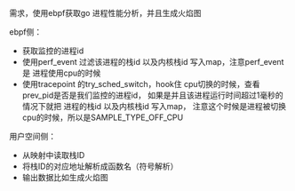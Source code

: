 
需求，使用ebpf获取go 进程性能分析，并且生成火焰图

ebpf侧：
* 获取监控的进程id
* 使用perf_event 过滤该进程的栈id 以及内核栈id 写入map，注意perf_event是 进程使用cpu的时候
* 使用tracepoint 的try_sched_switch，hook住 cpu切换的时候，查看prev_pid是否是我们监控的进程id， 如果是并且该进程运行时间超过1毫秒的情况下就把 进程的栈id 以及内核栈id 写入map， 注意这个时候是进程被切换 cpu的时候，所以是SAMPLE_TYPE_OFF_CPU


用户空间侧：
* 从映射中读取栈ID
* 将栈ID的对应地址解析成函数名（符号解析）
* 输出数据比如生成火焰图


